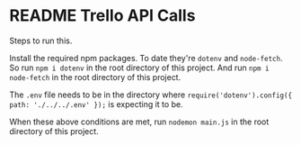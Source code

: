 # README Trello API Calls

Steps to run this.

Install the required npm packages. To date they're `dotenv` and `node-fetch`.
So run `npm i dotenv` in the root directory of this project.
And run `npm i node-fetch` in the root directory of this project.

The `.env` file needs to be in the directory where `require('dotenv').config({ path: './../../.env' });` is expecting it to be.

When these above conditions are met, run `nodemon main.js` in the root directory of this project.